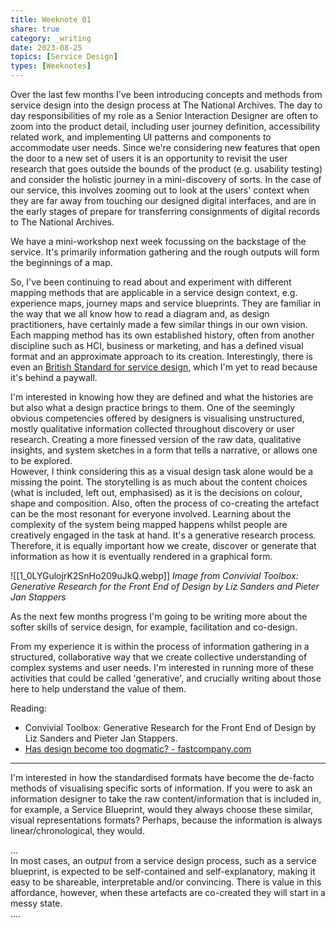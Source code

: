 ```yaml
---
title: Weeknote 01
share: true
category: _writing
date: 2023-08-25
topics: [Service Design]
types: [Weeknotes]
---
```


Over the last few months I've been introducing concepts and methods from service design into the design process at The National Archives. The day to day responsibilities of my role as a Senior Interaction Designer are often to zoom into the product detail, including user journey definition, accessibility related work, and implementing UI patterns and components to accommodate user needs. Since we're considering new features that open the door to a new set of users it is an opportunity to revisit the user research that goes outside the bounds of the product (e.g. usability testing) and consider the holistic journey in a mini-discovery of sorts. In the case of our service, this involves zooming out to look at the users' context when they are far away from touching our designed digital interfaces, and are in the early stages of  prepare for transferring consignments of digital records to The National Archives. 

We have a mini-workshop next week focussing on the backstage of the service. It's primarily information gathering and the rough outputs will form the beginnings of a map.   

So, I've been continuing to read about and experiment with different mapping methods that are applicable in a service design context, e.g. experience maps, journey maps and service blueprints. They are familiar in the way that we all know how to read a diagram and, as design practitioners, have certainly made a few similar things in our own vision. Each mapping method has its own established history, often from another discipline such as HCI, business or marketing, and has a defined visual format and an approximate approach to its creation. Interestingly, there is even an [British Standard for service design](https://www.en-standard.eu/bs-7000-3-1994-design-management-systems-guide-to-managing-service-design/), which I'm yet to read because it's behind a paywall.  

I'm interested in knowing how they are defined and what the histories are but also what a design practice brings to them. One of the seemingly obvious competencies offered by designers is visualising unstructured, mostly qualitative information collected throughout discovery or user research. Creating a more finessed version of the raw data, qualitative insights, and system sketches in a form that tells a narrative, or allows one to be explored.     
However, I think considering this as a visual design task alone would be a missing the point. The storytelling is as much about the content choices (what is included, left out, emphasised) as it is the decisions on colour, shape and composition. Also, often the process of co-creating the artefact can be the most resonant for everyone involved. Learning about the complexity of the system being mapped happens whilst people are creatively engaged in the task at hand. It's a generative research process. Therefore, it is equally important how we create, discover or generate that information as how it is eventually rendered in a graphical form. 

![[1_0LYGulojrK2SnHo209uJkQ.webp]]
*Image from Convivial Toolbox: Generative Research for the Front End of Design by Liz Sanders and Pieter Jan Stappers*

As the next few months progress I'm going to be writing more about the softer skills of service design, for example, facilitation and co-design. 

From my experience it is within the process of information gathering in a structured, collaborative way that we create collective understanding of complex systems and user needs. I'm interested in running more of these activities that could be called 'generative', and crucially writing about those here to help understand the value of them. 

Reading:
 - Convivial Toolbox: Generative Research for the Front End of Design by Liz Sanders and Pieter Jan Stappers. 
 - [Has design become too dogmatic? - fastcompany.com](https://www.fastcompany.com/90854287/has-design-become-too-dogmatic)


----



I'm interested in how the standardised formats have become the de-facto methods of visualising specific sorts of information. If you were to ask an information designer to take the raw content/information that is included in, for example, a Service Blueprint, would they always choose these similar, visual representations formats? Perhaps, because the information is always linear/chronological, they would. 


...  
In most cases, an out*put* from a service design process, such as a service blueprint, is expected to be self-contained and self-explanatory, making it easy to be shareable, interpretable and/or convincing. There is value in this affordance, however, when these artefacts are co-created they will start in a messy state.  
....


